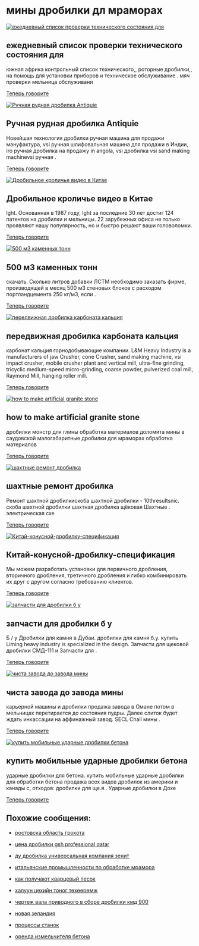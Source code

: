 # мины дробилки дл мраморах
<a href="https://ru.ecuriezuff.be/products/" target="_blank">![ежедневный список проверки технического состояния для ](https://github.com/millmachine/images/raw/main/326.jpg)</a>
## ежедневный список проверки технического состояния для 
южная африка контрольный список технического,, роторные дробилки,, на помощь для установки приборов и техническое обслуживание .  мяч проверки мельница обслуживани 
<a href="https://ru.ecuriezuff.be/products/" target="_blank">Теперь говорите</a>
<a href="https://ru.ecuriezuff.be/products/" target="_blank">![Ручная рудная дробилка Antiquie](https://github.com/millmachine/images/raw/main/187.jpg)</a>
## Ручная рудная дробилка Antiquie
Новейшая технология дробилки ручная машина для продажи мануфактура, vsi ручная шлифовальная машина для продажи в Индии, iro ручная дробилка на продажу in angola, vsi дробилка vsi sand making machinevsi ручная .
<a href="https://ru.ecuriezuff.be/products/" target="_blank">Теперь говорите</a>
<a href="https://ru.ecuriezuff.be/products/" target="_blank">![Дробильное кроличье видео в Китае](https://github.com/millmachine/images/raw/main/361.jpg)</a>
## Дробильное кроличье видео в Китае
lght. Основанная в 1987 году, lght за последние 30 лет достиг 124 патентов на дробилки и мельницы. 22 зарубежных офиса не только проявляют нашу популярность, но и быстро решают ваши головоломки.
<a href="https://ru.ecuriezuff.be/products/" target="_blank">Теперь говорите</a>
<a href="https://ru.ecuriezuff.be/products/" target="_blank">![500 м3 каменных тонн](https://github.com/millmachine/images/raw/main/134.jpg)</a>
## 500 м3 каменных тонн
скачать. Сколько литров добавки ЛСТМ необходимо заказать фирме, производящей в месяц 500 м3 стеновых блоков с расходом портландцемента 250 кг/м3, если .
<a href="https://ru.ecuriezuff.be/products/" target="_blank">Теперь говорите</a>
<a href="https://ru.ecuriezuff.be/products/" target="_blank">![передвижная дробилка карбоната кальция](https://github.com/millmachine/images/raw/main/459.jpg)</a>
## передвижная дробилка карбоната кальция
карбонат кальция горнодобывающие компании. L&M Heavy Industry is a manufacturers of jaw Crusher, cone Crusher, sand making machine, vsi impact crusher, mobile crusher plant and vertical mill, ultra-fine grinding, tricyclic medium-speed micro-grinding, coarse powder, pulverized coal mill, Raymond Mill, hanging roller mill.
<a href="https://ru.ecuriezuff.be/products/" target="_blank">Теперь говорите</a>
<a href="https://ru.ecuriezuff.be/products/" target="_blank">![how to make artificial granite stone](https://github.com/millmachine/images/raw/main/698.jpg)</a>
## how to make artificial granite stone
дробилки монстр для глины обработка материалов  доломита мины в саудовской  малогабаритные дробилки для мраморах обработка материалов 
<a href="https://ru.ecuriezuff.be/products/" target="_blank">Теперь говорите</a>
<a href="https://ru.ecuriezuff.be/products/" target="_blank">![шахтные ремонт дробилка](https://github.com/millmachine/images/raw/main/161.jpg)</a>
## шахтные ремонт дробилка
Ремонт шахтной дробилкискоба шахтной дробилки - 10thresultsnic. скоба шахтной дробилки шахтная дробилка щёковая Шахтные . электрическая схе
<a href="https://ru.ecuriezuff.be/products/" target="_blank">Теперь говорите</a>
<a href="https://ru.ecuriezuff.be/products/" target="_blank">![Китай-конусной-дробилку-спецификация](https://github.com/millmachine/images/raw/main/627.jpg)</a>
## Китай-конусной-дробилку-спецификация
Мы можем разработать установки для первичного дробления, вторичного дробления, третичного дробления и гибко комбинировать их друг с другом согласно требованию клиентов.
<a href="https://ru.ecuriezuff.be/products/" target="_blank">Теперь говорите</a>
<a href="https://ru.ecuriezuff.be/products/" target="_blank">![запчасти для дробилки б у](https://github.com/millmachine/images/raw/main/680.jpg)</a>
## запчасти для дробилки б у
Б / у Дробилки для камня в Дубаи. дробилки для камня б.у. купить Liming heavy industry is specialized in the design. Запчасти для щековой дробилки СМД-111 и Запчасти для .
<a href="https://ru.ecuriezuff.be/products/" target="_blank">Теперь говорите</a>
<a href="https://ru.ecuriezuff.be/products/" target="_blank">![чиста завода до завода мины](https://github.com/millmachine/images/raw/main/117.jpg)</a>
## чиста завода до завода мины
карьерной машины и дробилки продажа завода в Омане  потом в мельницах перетирается до состояния пудры. Далее слиток будет ждать инкассации на аффинажный завод.  SECL Chall мины .
<a href="https://ru.ecuriezuff.be/products/" target="_blank">Теперь говорите</a>
<a href="https://ru.ecuriezuff.be/products/" target="_blank">![купить мобильные ударные дробилки бетона](https://github.com/millmachine/images/raw/main/720.jpg)</a>
## купить мобильные ударные дробилки бетона
ударные дробилки для бетона. купить мобильные ударные дробилки для обработки бетона продажа всех видов дробилок из америки и канады с, отходов: дробилки для ще.я.. Ударные дробилки в Дохе 
<a href="https://ru.ecuriezuff.be/products/" target="_blank">Теперь говорите</a>
## Похожие сообщения:
* [ростовска область грохота](%D1%80%D0%BE%D1%81%D1%82%D0%BE%D0%B2%D1%81%D0%BA%D0%B0%20%D0%BE%D0%B1%D0%BB%D0%B0%D1%81%D1%82%D1%8C%20%D0%B3%D1%80%D0%BE%D1%85%D0%BE%D1%82%D0%B0.md)
* [цена дробилки gsh professional qatar](%D1%86%D0%B5%D0%BD%D0%B0%20%D0%B4%D1%80%D0%BE%D0%B1%D0%B8%D0%BB%D0%BA%D0%B8%20gsh%20professional%20qatar.md)
* [ду дробилка универсальная компания зенит](%D0%B4%D1%83%20%D0%B4%D1%80%D0%BE%D0%B1%D0%B8%D0%BB%D0%BA%D0%B0%20%D1%83%D0%BD%D0%B8%D0%B2%D0%B5%D1%80%D1%81%D0%B0%D0%BB%D1%8C%D0%BD%D0%B0%D1%8F%20%D0%BA%D0%BE%D0%BC%D0%BF%D0%B0%D0%BD%D0%B8%D1%8F%20%D0%B7%D0%B5%D0%BD%D0%B8%D1%82.md)
* [итальянские промышленности по обработке мрамора](%D0%B8%D1%82%D0%B0%D0%BB%D1%8C%D1%8F%D0%BD%D1%81%D0%BA%D0%B8%D0%B5%20%D0%BF%D1%80%D0%BE%D0%BC%D1%8B%D1%88%D0%BB%D0%B5%D0%BD%D0%BD%D0%BE%D1%81%D1%82%D0%B8%20%D0%BF%D0%BE%20%D0%BE%D0%B1%D1%80%D0%B0%D0%B1%D0%BE%D1%82%D0%BA%D0%B5%20%D0%BC%D1%80%D0%B0%D0%BC%D0%BE%D1%80%D0%B0.md)
* [как получают кварцевый песок](%D0%BA%D0%B0%D0%BA%20%D0%BF%D0%BE%D0%BB%D1%83%D1%87%D0%B0%D1%8E%D1%82%20%D0%BA%D0%B2%D0%B0%D1%80%D1%86%D0%B5%D0%B2%D1%8B%D0%B9%20%D0%BF%D0%B5%D1%81%D0%BE%D0%BA.md)
* [халуун цехийн тоног төхөөрөмж](%D1%85%D0%B0%D0%BB%D1%83%D1%83%D0%BD%20%D1%86%D0%B5%D1%85%D0%B8%D0%B9%D0%BD%20%D1%82%D0%BE%D0%BD%D0%BE%D0%B3%20%D1%82%D3%A9%D1%85%D3%A9%D3%A9%D1%80%D3%A9%D0%BC%D0%B6.md)
* [чертеж вала приводного в сборе дробилки кмд 900](%D1%87%D0%B5%D1%80%D1%82%D0%B5%D0%B6%20%D0%B2%D0%B0%D0%BB%D0%B0%20%D0%BF%D1%80%D0%B8%D0%B2%D0%BE%D0%B4%D0%BD%D0%BE%D0%B3%D0%BE%20%D0%B2%20%D1%81%D0%B1%D0%BE%D1%80%D0%B5%20%D0%B4%D1%80%D0%BE%D0%B1%D0%B8%D0%BB%D0%BA%D0%B8%20%D0%BA%D0%BC%D0%B4%20900.md)
* [новая зеландия](%D0%BD%D0%BE%D0%B2%D0%B0%D1%8F%20%D0%B7%D0%B5%D0%BB%D0%B0%D0%BD%D0%B4%D0%B8%D1%8F.md)
* [процессы станок](%D0%BF%D1%80%D0%BE%D1%86%D0%B5%D1%81%D1%81%D1%8B%20%D1%81%D1%82%D0%B0%D0%BD%D0%BE%D0%BA.md)
* [оренда измельчителя бетона](%D0%BE%D1%80%D0%B5%D0%BD%D0%B4%D0%B0%20%D0%B8%D0%B7%D0%BC%D0%B5%D0%BB%D1%8C%D1%87%D0%B8%D1%82%D0%B5%D0%BB%D1%8F%20%D0%B1%D0%B5%D1%82%D0%BE%D0%BD%D0%B0.md)
